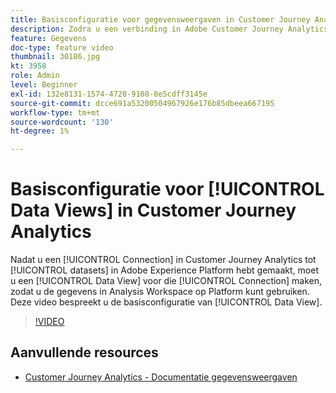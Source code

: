 ```yaml
---
title: Basisconfiguratie voor gegevensweergaven in Customer Journey Analytics
description: Zodra u een verbinding in Adobe Customer Journey Analytics aan gegevensreeksen in Adobe Experience Platform hebt gecreeerd, moet u een Mening van Gegevens voor die Verbinding tot stand brengen, zodat u de gegevens in Analysis Workspace op Platform kunt gebruiken. Deze video bespreekt u de basisconfiguratie van een Mening van Gegevens.
feature: Gegevens
doc-type: feature video
thumbnail: 30186.jpg
kt: 3958
role: Admin
level: Beginner
exl-id: 132e8131-1574-4728-9108-8e5cdff3145e
source-git-commit: dcce691a53200504967926e176b85dbeea667195
workflow-type: tm+mt
source-wordcount: '130'
ht-degree: 1%

---
```


# Basisconfiguratie voor [!UICONTROL Data Views] in Customer Journey Analytics

Nadat u een [!UICONTROL Connection] in Customer Journey Analytics tot [!UICONTROL datasets] in Adobe Experience Platform hebt gemaakt, moet u een [!UICONTROL Data View] voor die [!UICONTROL Connection] maken, zodat u de gegevens in Analysis Workspace op Platform kunt gebruiken. Deze video bespreekt u de basisconfiguratie van [!UICONTROL Data View].

>[!VIDEO](https://video.tv.adobe.com/v/30186/?quality=12&enable10seconds=on&speedcontrol=on)

## Aanvullende resources

* [Customer Journey Analytics - Documentatie gegevensweergaven](https://experienceleague.adobe.com/docs/analytics-platform/using/cja-dataviews/create-dataview.html)
